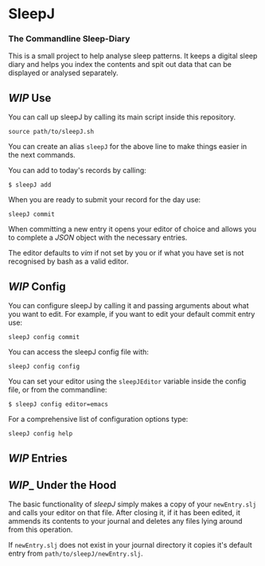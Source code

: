 # SleepJ
### The Commandline Sleep-Diary

This is a small project to help analyse sleep patterns. It keeps a digital sleep diary and helps you index the contents and spit out data that can be displayed or analysed separately.

## _**WIP**_ Use

You can call up sleepJ by calling its main script inside this repository.
```
source path/to/sleepJ.sh
```

You can create an alias `sleepJ` for the above line to make things easier in the next commands.

You can add to today's records by calling:
```
$ sleepJ add
```

When you are ready to submit your record for the day use:
```
sleepJ commit
```

When committing a new entry it opens your editor of choice and allows you to complete a *JSON* object with the necessary entries.

The editor defaults to *vim* if not set by you or if what you have set is not recognised by bash as a valid editor.

## _**WIP**_ Config

You can configure sleepJ by calling it and passing arguments about what you want to edit. For example, if you want to edit your default commit entry use:
```
sleepJ config commit
```

You can access the sleepJ config file with:
```
sleepJ config config
```

You can set your editor using the `sleepJEditor` variable inside the config file, or from the commandline:
```
$ sleepJ config editor=emacs
```

For a comprehensive list of configuration options type:
```
sleepJ config help
```

## _**WIP**_ Entries


## _**WIP**__ Under the Hood

The basic functionality of *sleepJ* simply makes a copy of your `newEntry.slj` and calls your editor on that file. After closing it, if it has been edited, it ammends its contents to your journal and deletes any files lying around from this operation.

If `newEntry.slj` does not exist in your journal directory it copies it's default entry from `path/to/sleepJ/newEntry.slj`.

